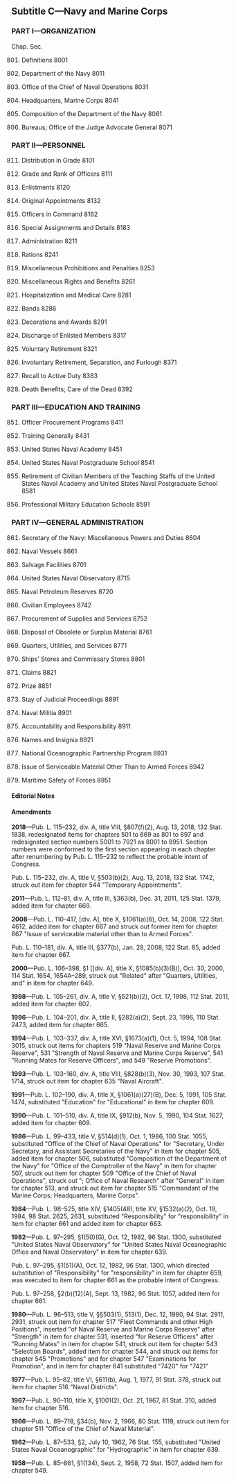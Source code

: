Subtitle C—Navy and Marine Corps
----------

### **PART I—ORGANIZATION** ###

Chap. Sec.

801. Definitions 8001

803. Department of the Navy 8011

805. Office of the Chief of Naval Operations 8031

806. Headquarters, Marine Corps 8041

807. Composition of the Department of the Navy 8061

809. Bureaus; Office of the Judge Advocate General 8071

### **PART II—PERSONNEL** ###

811. Distribution in Grade 8101

812. Grade and Rank of Officers 8111

813. Enlistments 8120

815. Original Appointments 8132

821. Officers in Command 8162

823. Special Assignments and Details 8183

825. Administration 8211

827. Rations 8241

829. Miscellaneous Prohibitions and Penalties 8253

831. Miscellaneous Rights and Benefits 8261

833. Hospitalization and Medical Care 8281

835. Bands 8286

837. Decorations and Awards 8291

839. Discharge of Enlisted Members 8317

841. Voluntary Retirement 8321

843. Involuntary Retirement, Separation, and Furlough 8371

845. Recall to Active Duty 8383

847. Death Benefits; Care of the Dead 8392

### **PART III—EDUCATION AND TRAINING** ###

851. Officer Procurement Programs 8411

852. Training Generally 8431

853. United States Naval Academy 8451

855. United States Naval Postgraduate School 8541

857. Retirement of Civilian Members of the Teaching Staffs of the United States Naval Academy and United States Naval Postgraduate School 8581

859. Professional Military Education Schools 8591

### **PART IV—GENERAL ADMINISTRATION** ###

861. Secretary of the Navy: Miscellaneous Powers and Duties 8604

863. Naval Vessels 8661

865. Salvage Facilities 8701

867. United States Naval Observatory 8715

869. Naval Petroleum Reserves 8720

871. Civilian Employees 8742

873. Procurement of Supplies and Services 8752

875. Disposal of Obsolete or Surplus Material 8761

877. Quarters, Utilities, and Services 8771

879. Ships' Stores and Commissary Stores 8801

881. Claims 8821

883. Prize 8851

885. Stay of Judicial Proceedings 8891

887. Naval Militia 8901

889. Accountability and Responsibility 8911

891. Names and Insignia 8921

893. National Oceanographic Partnership Program 8931

895. Issue of Serviceable Material Other Than to Armed Forces 8942

897. Maritime Safety of Forces 8951

#### **Editorial Notes** ####

#### Amendments ####

**2018**—Pub. L. 115–232, div. A, title VIII, §807(f)(2), Aug. 13, 2018, 132 Stat. 1838, redesignated items for chapters 501 to 669 as 801 to 897 and redesignated section numbers 5001 to 7921 as 8001 to 8951. Section numbers were conformed to the first section appearing in each chapter after renumbering by Pub. L. 115–232 to reflect the probable intent of Congress.

Pub. L. 115–232, div. A, title V, §503(b)(2), Aug. 13, 2018, 132 Stat. 1742, struck out item for chapter 544 "Temporary Appointments".

**2011**—Pub. L. 112–81, div. A, title III, §363(b), Dec. 31, 2011, 125 Stat. 1379, added item for chapter 669.

**2008**—Pub. L. 110–417, [div. A], title X, §1061(a)(6), Oct. 14, 2008, 122 Stat. 4612, added item for chapter 667 and struck out former item for chapter 667 "Issue of serviceable material other than to Armed Forces".

Pub. L. 110–181, div. A, title III, §377(b), Jan. 28, 2008, 122 Stat. 85, added item for chapter 667.

**2000**—Pub. L. 106–398, §1 [[div. A], title X, §1085(b)(3)(B)], Oct. 30, 2000, 114 Stat. 1654, 1654A–289, struck out "Related" after "Quarters, Utilities, and" in item for chapter 649.

**1998**—Pub. L. 105–261, div. A, title V, §521(b)(2), Oct. 17, 1998, 112 Stat. 2011, added item for chapter 602.

**1996**—Pub. L. 104–201, div. A, title II, §282(a)(2), Sept. 23, 1996, 110 Stat. 2473, added item for chapter 665.

**1994**—Pub. L. 103–337, div. A, title XVI, §1673(a)(1), Oct. 5, 1994, 108 Stat. 3015, struck out items for chapters 519 "Naval Reserve and Marine Corps Reserve", 531 "Strength of Naval Reserve and Marine Corps Reserve", 541 "Running Mates for Reserve Officers", and 549 "Reserve Promotions".

**1993**—Pub. L. 103–160, div. A, title VIII, §828(b)(3), Nov. 30, 1993, 107 Stat. 1714, struck out item for chapter 635 "Naval Aircraft".

**1991**—Pub. L. 102–190, div. A, title X, §1061(a)(27)(B), Dec. 5, 1991, 105 Stat. 1474, substituted "Education" for "Educational" in item for chapter 609.

**1990**—Pub. L. 101–510, div. A, title IX, §912(b), Nov. 5, 1990, 104 Stat. 1627, added item for chapter 609.

**1986**—Pub. L. 99–433, title V, §514(d)(1), Oct. 1, 1986, 100 Stat. 1055, substituted "Office of the Chief of Naval Operations" for "Secretary, Under Secretary, and Assistant Secretaries of the Navy" in item for chapter 505, added item for chapter 506, substituted "Composition of the Department of the Navy" for "Office of the Comptroller of the Navy" in item for chapter 507, struck out item for chapter 509 "Office of the Chief of Naval Operations", struck out "; Office of Naval Research" after "General" in item for chapter 513, and struck out item for chapter 515 "Commandant of the Marine Corps; Headquarters, Marine Corps".

**1984**—Pub. L. 98–525, title XIV, §1405(48), title XV, §1532(a)(2), Oct. 19, 1984, 98 Stat. 2625, 2631, substituted "Responsibility" for "responsibility" in item for chapter 661 and added item for chapter 663.

**1982**—Pub. L. 97–295, §1(50)(G), Oct. 12, 1982, 96 Stat. 1300, substituted "United States Naval Observatory" for "United States Naval Oceanographic Office and Naval Observatory" in item for chapter 639.

Pub. L. 97–295, §1(51)(A), Oct. 12, 1982, 96 Stat. 1300, which directed substitution of "Responsibility" for "responsibility" in item for chapter 659, was executed to item for chapter 661 as the probable intent of Congress.

Pub. L. 97–258, §2(b)(12)(A), Sept. 13, 1982, 96 Stat. 1057, added item for chapter 661.

**1980**—Pub. L. 96–513, title V, §§503(1), 513(1), Dec. 12, 1980, 94 Stat. 2911, 2931, struck out item for chapter 517 "Fleet Commands and other High Positions", inserted "of Naval Reserve and Marine Corps Reserve" after "Strength" in item for chapter 531, inserted "for Reserve Officers" after "Running Mates" in item for chapter 541, struck out item for chapter 543 "Selection Boards", added item for chapter 544, and struck out items for chapter 545 "Promotions" and for chapter 547 "Examinations for Promotion", and in item for chapter 641 substituted "7420" for "7421"

**1977**—Pub. L. 95–82, title VI, §611(b), Aug. 1, 1977, 91 Stat. 378, struck out item for chapter 516 "Naval Districts".

**1967**—Pub. L. 90–110, title X, §1001(2), Oct. 21, 1967, 81 Stat. 310, added item for chapter 516.

**1966**—Pub. L. 89–718, §34(b), Nov. 2, 1966, 80 Stat. 1119, struck out item for chapter 511 "Office of the Chief of Naval Material".

**1962**—Pub. L. 87–533, §2, July 10, 1962, 76 Stat. 155, substituted "United States Naval Oceanographic" for "Hydrographic" in item for chapter 639.

**1958**—Pub. L. 85–861, §1(134), Sept. 2, 1958, 72 Stat. 1507, added item for chapter 549.